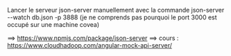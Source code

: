 Lancer le serveur json-server manuellement avec la commande json-server --watch db.json -p 3888 (je ne comprends pas
pourquoi le port 3000 est occupé sur une machine covea)

==> https://www.npmjs.com/package/json-server
==> cours : https://www.cloudhadoop.com/angular-mock-api-server/
